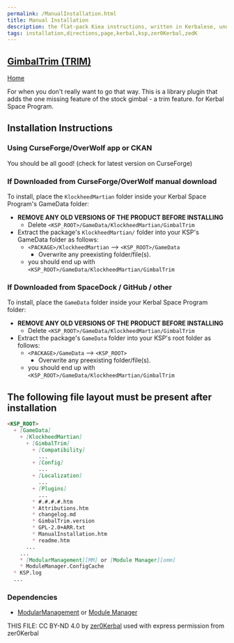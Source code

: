 ```yaml
---
permalink: /ManualInstallation.html
title: Manual Installation
description: the flat-pack Kiea instructions, written in Kerbalese, unusally present
tags: installation,directions,page,kerbal,ksp,zer0Kerbal,zedK
---
```

<!-- ManualInstallation.md v1.0.0.0
GimbalTrim (TRIM)
created: 20 Jun 2022
updated: 20 Jun 2023

TEMPLATE: ManualInstallation.md v1.1.9.1
created: 01 Feb 2022
updated: 26 Apr 2023

based upon work by Lisias -->
## [GimbalTrim (TRIM)][mod]

[Home](./index.md)

For when you don't really want to go that way. This is a library plugin that adds the one missing feature of the stock gimbal - a trim feature. for Kerbal Space Program.

## Installation Instructions

### Using CurseForge/OverWolf app or CKAN

You should be all good! (check for latest version on CurseForge)

### If Downloaded from CurseForge/OverWolf manual download

To install, place the `KlockheedMartian` folder inside your Kerbal Space Program's GameData folder:

* **REMOVE ANY OLD VERSIONS OF THE PRODUCT BEFORE INSTALLING**
  * Delete `<KSP_ROOT>/GameData/KlockheedMartian/GimbalTrim`
* Extract the package's `KlockheedMartian/` folder into your KSP's GameData folder as follows:
  * `<PACKAGE>/KlockheedMartian` --> `<KSP_ROOT>/GameData`
    * Overwrite any preexisting folder/file(s).
  * you should end up with `<KSP_ROOT>/GameData/KlockheedMartian/GimbalTrim`

### If Downloaded from SpaceDock / GitHub / other

To install, place the `GameData` folder inside your Kerbal Space Program folder:

* **REMOVE ANY OLD VERSIONS OF THE PRODUCT BEFORE INSTALLING**
  * Delete `<KSP_ROOT>/GameData/KlockheedMartian/GimbalTrim`
* Extract the package's `GameData` folder into your KSP's root folder as follows:
  * `<PACKAGE>/GameData` --> `<KSP_ROOT>`
    * Overwrite any preexisting folder/file(s).
  * you should end up with `<KSP_ROOT>/GameData/KlockheedMartian/GimbalTrim`

## The following file layout must be present after installation

```markdown
<KSP_ROOT>
  + [GameData]
    + [KlockheedMartian]
      + [GimbalTrim]
        + [Compatibility]
          ...
        + [Config]
          ...
        + [Localization]
          ...
        + [Plugins]
          ...
        * #.#.#.#.htm
        * Attributions.htm
        * changelog.md
        * GimbalTrim.version
        * GPL-2.0+ARR.txt
        * ManualInstallation.htm
        * readme.htm
      ...
    ...
    * [ModularManagement][MM] or [Module Manager][omm]
    * ModuleManager.ConfigCache
  * KSP.log
  ...
```

### Dependencies

* [ModularManagement][MM] or [Module Manager][omm]

[MM]: https://www.curseforge.com/kerbal/ksp-mods/ModularManagement "ModularManagement (MM)"
[omm]: https://forum.kerbalspaceprogram.com/index.php?/topic/50533-*/ "Module Manager"

THIS FILE: CC BY-ND 4.0 by [zer0Kerbal](https://github.com/zer0Kerbal)
  used with express permission from zer0Kerbal

[mod]: https://www.curseforge.com/kerbal/ksp-mods/GimbalTrim "GimbalTrim (TRIM)"